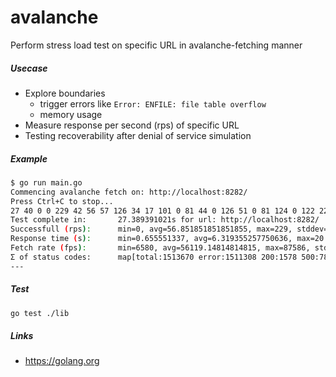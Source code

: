 # avalanche
Perform stress load test on specific URL in avalanche-fetching manner

##### Usecase
 * Explore boundaries
    * trigger errors like ```Error: ENFILE: file table overflow```
    * memory usage
 * Measure response per second (rps) of specific URL
 * Testing recoverability after denial of service simulation

##### Example
```bash
$ go run main.go
Commencing avalanche fetch on: http://localhost:8282/
Press Ctrl+C to stop...
27 40 0 0 229 42 56 57 126 34 17 101 0 81 44 0 126 51 0 81 124 0 122 22 84 33 29 ^C
Test complete in:       27.389391021s for url: http://localhost:8282/
Successfull (rps):      min=0, avg=56.851851851851855, max=229, stddev=53.82461484522962
Response time (s):      min=0.655551337, avg=6.319355257750636, max=20.723939862, stddev=3.0739266088686144
Fetch rate (fps):       min=6580, avg=56119.14814814815, max=87586, stddev=17952.485274568746
Σ of status codes:      map[total:1513670 error:1511308 200:1578 500:784]
---
```

##### Test
```bash
go test ./lib
```

##### Links
 * <https://golang.org>
